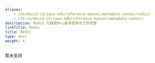 ```yaml
---
aliases:
    - /zh/docs3-v2/java-sdk/reference-manual/metadata-center/redis/
    - /zh-cn/docs3-v2/java-sdk/reference-manual/metadata-center/
description: Redis 元数据中心基本使用与工作原理
linkTitle: Redis
title: Redis
type: docs
weight: 4
---
```





暂未支持